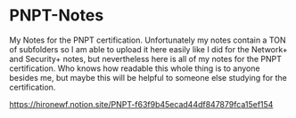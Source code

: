 # PNPT-Notes
My Notes for the PNPT certification. Unfortunately my notes contain a TON of subfolders so I am able to upload it here easily like I did for the Network+ and Security+ notes, but nevertheless here is all of my notes for the PNPT certification. Who knows how readable this whole thing is to anyone besides me, but maybe this will be helpful to someone else studying for the certification. 

https://hironewf.notion.site/PNPT-f63f9b45ecad44df847879fca15ef154
